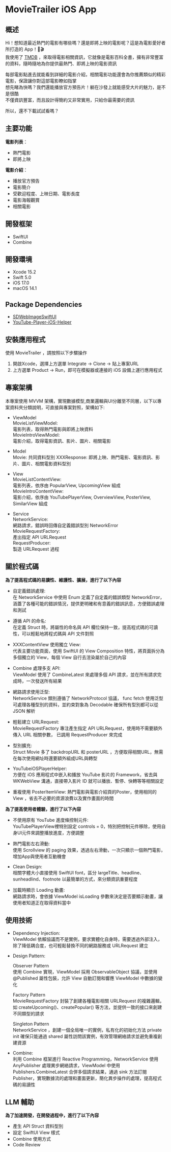 # MovieTrailer iOS App

## 概述

Hi！想知道最近熱門的電影有哪些嗎？還是即將上映的電影呢？這是為電影愛好者所打造的 App！🍿🎬  
我使用了 [TMDB](https://developer.themoviedb.org/docs/getting-started) ，來取得電影相關資訊，它就像是電影百科全書，擁有非常豐富的資料，隨時隨地為你提供最熱門、即將上映的電影資訊  

每部電影點進去就能看到詳細的電影介紹，相關電影功能還會為你推薦類似的精彩電影，保證讓你對這部電影瞭如指掌  
想先睹為快嗎？我們還能播放官方預告片！躺在沙發上就能感受大片的魅力，是不是很酷  
不僅資訊豐富，而且設計得簡約又非常實用，只給你最需要的資訊  

所以，還不下載試試看嗎？

## 主要功能

**電影列表**：
  - 熱門電影
  - 即將上映

**電影介紹**：
  - 播放官方預告
  - 電影簡介
  - 受歡迎程度、上映日期、電影長度
  - 電影海報觀賞
  - 相關電影

## 開發框架
  - SwiftUI
  - Combine

## 開發環境
  - Xcode 15.2
  - Swift 5.0
  - iOS 17.0
  - macOS 14.1

## Package Dependencies
  - [SDWebImageSwiftUI](https://github.com/SDWebImage/SDWebImageSwiftUI)
  - [YouTube-Player-iOS-Helper](https://github.com/youtube/youtube-ios-player-helper)

## 安裝應用程式

使用 MovieTrailer ，請按照以下步驟操作

1. 開啟Xcode，選擇上方選單 Integrate -> Clone -> 貼上專案URL  
2. 上方選單 Product -> Run，即可在模擬器或連接的 iOS 設備上運行應用程式

## 專案架構

本專案使用 MVVM 架構，實現數據模型,商業邏輯與UI分離至不同層，以下以專案資料夾分類說明，可直接與專案對照，架構如下:

- ViewModel  
  MovieListViewModel:  
  電影列表，取得熱門電影與即將上映資料  
  MovieIntroViewModel:  
  電影介紹，取得電影資訊、影片、圖片、相關電影  
  
- Model  
  Movie:
  共同資料型別
  XXXResponse:
  即將上映、熱門電影、電影資訊、影片、圖片、相關電影資料型別  
  
- View  
  MovieListContentView:  
  電影列表，依序由 PopularView, UpcomingView 組成  
  MovieIntroContentView:  
   電影介紹，依序由 YouTubePlayerView, OverviewView, PosterView, SimilarView 組成  

- Service  
  NetworkService:  
   網路請求，錯誤時回傳自定義錯誤型別 NetworkError  
  MovieRequestFactory:  
   產出指定 API URLRequest  
  RequestProducer:  
   製造 URLRequest 過程  

## 關於程式碼

**為了提高程式碼的易讀性、維護性、擴展，進行了以下內容**

- 自定義錯誤處理:  
  在 NetworkService 中使用 Enum 定義了自定義的錯誤類型 NetworkError，涵蓋了各種可能的錯誤情況，提供更明確和有意義的錯誤訊息，方便錯誤處理和測試

- 遵循 API 的命名:  
  在定義 Struct 時，將屬性的命名與 API 欄位保持一致，提高程式碼的可讀性，可以輕鬆地將程式碼與 API 文件對照

- XXXContentView 使用獨立 View:  
  代表主要功能頁面，使用 SwiftUI 的 View Composition 特性，將頁面拆分為多個獨立的 View，每個 View 自行去渲染屬於自己的內容

- Combine 處理多支 API:  
  ViewModel 使用了 CombineLatest 來處理多個 API 請求，並在所有請求完成時，一次發送所有結果

- 網路請求使用泛型:  
  NetworkService 類別遵循了 NetworkProtocol 協議， func fetch 使用泛型可處理各種型別的資料，並約束對象為 Decodable 確保所有型別都可以從 JSON 解析

- 輕鬆建立 URLRequest:  
  MovieRequestFactory 專注產生指定 API URLRequest，使用時不需要額外傳入 URL 相關參數， 已調用 RequestProducer 來完成

- 型別擴充:  
  Struct Movie 多了 backdropURL 和 posterURL ，方便取得相關URL，無需在每次使用網址時還要額外組成URL與轉型

- YouTubeiOSPlayerHelper:   
  方便在 iOS 應用程式中嵌入和播放 YouTube 影片的 Framework，省去與 WKWebView 溝通，直接帶入影片 ID 就可以播放、暫停、快轉等等相關設定

- 重複使用 PosterItemView:
  熱門電影與電影介紹頁的Poster，使用相同的 View ，省去不必要的資源浪費以及實作畫面的時間

**為了提高使用者體驗，進行了以下內容**
  
- 不使用原有 YouTube 進度條控制元件:  
  YouTubePlayerView裡特別設定 controls = 0，特別把控制元件移除，使用自身UI元件來調整播放進度，方便調整

- 熱門電影左右滑動:  
  使用 Scrollview 的 paging 效果，透過左右滑動，一次只顯示一個熱門電影，增加App與使用者互動機會

- Clean Design:  
  相關字體大小直接使用 SwiftUI font，區分 largeTitle、headline、sunheadlind、footnote 以最簡單的方式，來分類資訊重要程度

- 加載時顯示 Loading 動畫:  
  網路請求時，會依據 ViewModel isLoading 參數來決定是否要顯示動畫，讓使用者知道正在取得資料當中

## 使用技術

- Dependency Injection:  
  ViewModel 依賴協議而不是實例，要求實體化自身時，需要透過外部注入，除了降低耦合度，也可輕鬆替換不同的網路服務或 URLRequest 建立

- Design Pattern:  

  Observer Pattern  
  使用 Combine 實現，ViewModel 採用 ObservableObject 協議，並使用 @Published 屬性包裝，允許 View 自動訂閱和響應 ViewModel 中數據的變化
    
  Factory Pattern  
  MovieRequestFactory 封裝了創建各種電影相關 URLRequest 的複雜邏輯，如 createUpcoming()、createPopular() 等方法，並提供一致的接口來創建不同類型的請求
   
  Singleton Pattern  
  NetworkService ，創建一個全局唯一的實例，私有化的初始化方法 private init 確保只能通過 shared 屬性訪問該實例，有效管理網絡請求並避免重複創建資源

- Combine:  
  利用 Combine 框架進行 Reactive Programming，NetworkService 使用 AnyPublisher 處理異步網絡請求，ViewModel 中使用 Publishers.CombineLatest 合併多個請求結果，通過 sink 方法訂閱 Publisher，實現數據流的處理和畫面更新，簡化異步操作的處理，提高程式碼的易讀性   

## LLM 輔助

**為了加速開發，在開發過程中，進行了以下內容**

- 產生 API Struct 資料型別
- 設定 SwiftUI View 樣式
- Combine 使用方式
- Code Review


